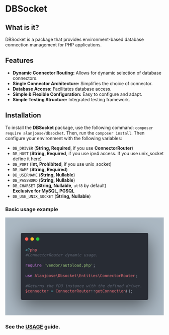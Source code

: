 # DBSocket

## What is it?

DBSocket is a package that provides environment-based database connection management for PHP applications.

## Features

- **Dynamic Connector Routing:** Allows for dynamic selection of database connectors.
- **Single Connector Architecture:** Simplifies the choice of connector.
- **Database Access:** Facilitates database access.
- **Simple & Flexible Configuration:** Easy to configure and adapt.
- **Simple Testing Structure:** Integrated testing framework.

## Installation

To install the **DBSocket** package, use the following command: <code>composer require alanjoose/dbsocket</code>.
Then, run the <code>composer install</code>. Then configure your environment with the following variables:

<ul>
    <li><code>DB_DRIVER</code> (<b>String, Required</b>, if you use <b>ConnectorRouter</b>)</li>
    <li><code>DB_HOST</code> (<b>String, Required</b>, if you use ipv4 access. If you use unix_socket define it here)</li>
    <li><code>DB_PORT</code> (<b>Int, Prohibited</b>, if you use unix_socket)</li>
    <li><code>DB_NAME</code> (<b>String, Required</b>)</li>
    <li><code>DB_USERNAME</code> (<b>String, Nullable</b>)</li>
    <li><code>DB_PASSWORD</code> (<b>String, Nullable</b>)</li>
    <li><code>DB_CHARSET</code> (<b>String, Nullable</b>, <code>utf8</code> by default)</li>
    <b>Exclusive for MySQL, PGSQL</b>
    <li><code>DB_USE_UNIX_SOCKET</code> (<b>String, Nullable</b>)</li>
</ul>

### Basic usage example

![Basic usage.](./docs/img/connectorrouter_dynamic_usage.png)

### See the <a href="https://github.com/AlanJose-dev/dbsocket/blob/master/docs/USAGE.md">USAGE</a> guide.
